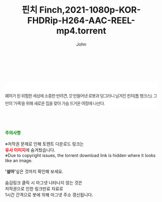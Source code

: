 ﻿---
layout: post
title:  "핀치 Finch,2021-1080p-KOR-FHDRip-H264-AAC-REEL-mp4.torrent"
author: John
categories: [ 영화 ]
tags: [  ]
image:  
description: "핀치 Finch,2021-1080p-KOR-FHDRip-H264-AAC-REEL-mp4 torrent 정보 공유"
toc: true
toc_sticky: true
---

<br>
<div class="view-img">
<a class="view_image" href="https://torrentmobile60.com/bbs/view_image.php?fn=%2Fdata%2Ffile%2Fmovie%2F3735182707_dz2weCmM_21cc69919e9f73065d2b9f9856eeda0047b3eab3.jpg" target="_blank"><img alt="" class="img-tag" content="https://torrentmobile60.com/data/file/movie/3735182707_dz2weCmM_21cc69919e9f73065d2b9f9856eeda0047b3eab3.jpg" itemprop="image" src="https://torrentmobile60.com/data/file/movie/3735182707_dz2weCmM_21cc69919e9f73065d2b9f9856eeda0047b3eab3.jpg"/></a><a class="view_image" href="https://torrentmobile60.com/bbs/view_image.php?fn=%2Fdata%2Ffile%2Fmovie%2F3735182707_QcGrqZM6_fdc639ba2f55e310410c316d4453c62b1b925732.jpg" target="_blank"><img alt="" class="img-tag" content="https://torrentmobile60.com/data/file/movie/3735182707_QcGrqZM6_fdc639ba2f55e310410c316d4453c62b1b925732.jpg" itemprop="image" src="https://torrentmobile60.com/data/file/movie/3735182707_QcGrqZM6_fdc639ba2f55e310410c316d4453c62b1b925732.jpg"/></a></div><div class="view-content" itemprop="description">
<p><br/></p><div class="title_area" style="margin:0px 0px 9px;padding:0px;list-style:none;font-size:12px;font-family:'나눔고딕', NanumGothic, '돋움', Dotum, Helvetica, 'AppleSDGothicNeo-Medium', AppleGothic, sans-serif;height:30px;float:none;background-color:rgb(255,255,255);"><h4 class="h_story" style="margin:5px 10px 0px 0px;padding:0px;list-style:none;font-size:12px;font-family:'돋움', sans-serif;height:18px;width:49px;background:url(&quot;https://ssl.pstatic.net/static/movie/2020/10/h_tx_sp5.png&quot;) no-repeat 0px -17px;float:left;"><strong class="blind" style="margin:0px;padding:0px;list-style:none;font-size:0px;font-family:inherit;color:inherit;width:1px;height:1px;line-height:0;">줄거리</strong></h4></div><p class="con_tx" style="margin-top:-7px;margin-bottom:-6px;list-style:none;font-size:14px;font-family:'나눔고딕', NanumGothic, '돋움', Dotum, Helvetica, 'AppleSDGothicNeo-Medium', AppleGothic, sans-serif;color:rgb(51,51,51);background-image:url(&quot;https://ssl.pstatic.net/static/movie/2014/01/blank.gif&quot;);letter-spacing:-1px;line-height:25px;background-color:rgb(255,255,255);">폐허가 된 위험한 세상에 소중한 반려견, 갓 만들어낸 로봇과 덩그러니 남겨진 핀치(톰 행크스). 그만의 '가족'을 위해 새로운 집을 찾아 가슴 뜨거운 여정에 나선다.</p> </div>
    
<br><br><br>
<p data-ke-size="size16"><b><span style="color: green;">주의사항</span></b><br /><br />※저작권 문제로 인해 토렌트 다운로드 링크는<br /><b><span style="color: red;">유사 이미지</span></b>에 숨겨뒀습니다.<br />※Due to copyright issues, the torrent download link is hidden where it looks like an image.<br /><br /><b>'설마'</b>싶은 것까지 확인해 보세요.<br /><br />숨김링크 클릭 시 마그넷 나타나지 않는 것은<br />저작권으로 인한 링크만료 자료로<br />1시간 간격으로 봇에 의해 마그넷 주소 갱신됩니다.</p>
